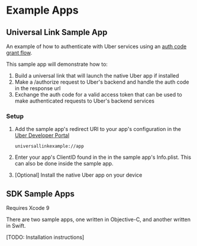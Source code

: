 # Example Apps

## Universal Link Sample App

An example of how to authenticate with Uber services using an [auth code grant flow](https://auth0.com/docs/get-started/authentication-and-authorization-flow/authorization-code-flow).

This sample app will demonstrate how to:
1. Build a universal link that will launch the native Uber app if installed
2. Make a /authorize request to Uber's backend and handle the auth code in the  response url
3. Exchange the auth code for a valid access token that can be used to make authenticated requests to Uber's backend services

### Setup
1. Add the sample app's redirect URI to your app's configuration in the [Uber Developer Portal](https://developer.uber.com/)

    `universallinkexample://app`

2. Enter your app's ClientID found in the  in the sample app's Info.plist. This can also be done inside the sample app.
3. [Optional] Install the native Uber app on your device



## SDK Sample Apps

Requires Xcode 9

There are two sample apps, one written in Objective-C, and another written in Swift.

[TODO: Installation instructions]
